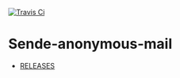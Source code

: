 [![Travis Ci](https://travis-ci.org/Sharkbyteprojects/Sende-anonymous-mail.svg?branch=master)](https://travis-ci.org/Sharkbyteprojects/Sende-anonymous-mail/)
# Sende-anonymous-mail
- [RELEASES](https://github.com/Sharkbyteprojects/Sende-anonymous-mail/releases)
